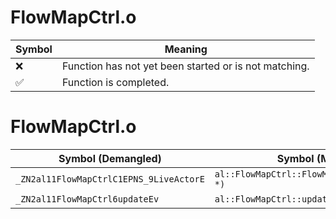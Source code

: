 # FlowMapCtrl.o
| Symbol | Meaning 
| ------------- | ------------- 
| :x: | Function has not yet been started or is not matching. 
| :white_check_mark: | Function is completed. 


# FlowMapCtrl.o
| Symbol (Demangled) | Symbol (Mangled) | Decompiled? |
| ------------- |  ------------- | ------------- |
| `_ZN2al11FlowMapCtrlC1EPNS_9LiveActorE` | `al::FlowMapCtrl::FlowMapCtrl(al::LiveActor *)` | :white_check_mark: |
| `_ZN2al11FlowMapCtrl6updateEv` | `al::FlowMapCtrl::update(void)` | :white_check_mark: |

